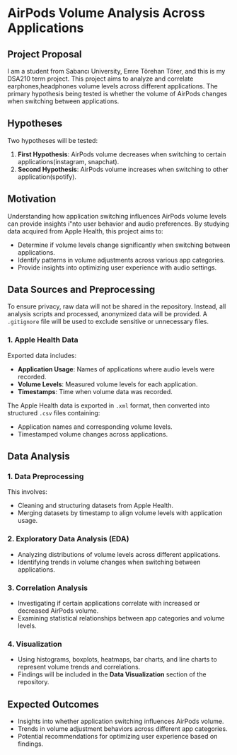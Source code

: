 # AirPods Volume Analysis Across Applications

## Project Proposal
I am a student from Sabancı University, Emre Törehan Törer, and this is my DSA210 term project. This project aims to analyze and correlate earphones,headphones volume levels across different applications. The primary hypothesis being tested is whether the volume of AirPods changes when switching between applications.

## Hypotheses
Two hypotheses will be tested:

1. **First Hypothesis**: AirPods volume decreases when switching to certain applications(instagram, snapchat).
2. **Second Hypothesis**: AirPods volume increases when switching to other application(spotify).

## Motivation
Understanding how application switching influences AirPods volume levels can provide insights i"nto user behavior and audio preferences. By studying data acquired from Apple Health, this project aims to:

- Determine if volume levels change significantly when switching between applications.
- Identify patterns in volume adjustments across various app categories.
- Provide insights into optimizing user experience with audio settings.

## Data Sources and Preprocessing
To ensure privacy, raw data will not be shared in the repository. Instead, all analysis scripts and processed, anonymized data will be provided. A `.gitignore` file will be used to exclude sensitive or unnecessary files.

### 1. Apple Health Data
Exported data includes:
- **Application Usage**: Names of applications where audio levels were recorded.
- **Volume Levels**: Measured volume levels for each application.
- **Timestamps**: Time when volume data was recorded.

The Apple Health data is exported in `.xml` format, then converted into structured `.csv` files containing:
- Application names and corresponding volume levels.
- Timestamped volume changes across applications.

## Data Analysis
### 1. Data Preprocessing
This involves:
- Cleaning and structuring datasets from Apple Health.
- Merging datasets by timestamp to align volume levels with application usage.

### 2. Exploratory Data Analysis (EDA)
- Analyzing distributions of volume levels across different applications.
- Identifying trends in volume changes when switching between applications.

### 3. Correlation Analysis
- Investigating if certain applications correlate with increased or decreased AirPods volume.
- Examining statistical relationships between app categories and volume levels.

### 4. Visualization
- Using histograms, boxplots, heatmaps, bar charts, and line charts to represent volume trends and correlations.
- Findings will be included in the **Data Visualization** section of the repository.

## Expected Outcomes
- Insights into whether application switching influences AirPods volume.
- Trends in volume adjustment behaviors across different app categories.
- Potential recommendations for optimizing user experience based on findings.


